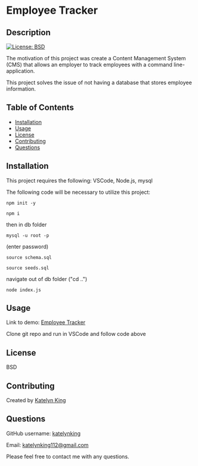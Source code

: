 # Employee Tracker

## Description

[![License: BSD](https://img.shields.io/badge/License-BSD-yellow.svg)](https://opensource.org/licenses/BSD)


The motivation of this project was create a Content Management System (CMS) that allows an employer to track employees with a command line-application.

This project solves the issue of not having a database that stores employee information.


## Table of Contents
- [Installation](#installation)
- [Usage](#usage)
- [License](#license)
- [Contributing](#contributing)
- [Questions](#questions)

<a name="installation"></a>
## Installation 

This project requires the following: VSCode, Node.js, mysql

The following code will be necessary to utilize this project:

```npm init -y```

```npm i```

then in db folder 

```mysql -u root -p```

(enter password)

```source schema.sql```

```source seeds.sql```

navigate out of db folder ("cd ..")

```node index.js```


<a name="usage"></a>
## Usage 
Link to demo: [Employee Tracker](https://drive.google.com/file/d/1F7Vrkmc-wQ2Sofy7TMcgYmAKxadZ_rCn/view)

Clone git repo and run in VSCode and follow code above


<a name="license"></a>
## License 
BSD

  
  <a name="contributing"></a>
  ## Contributing
  
  Created by [Katelyn King](https://github.com/katelynking)
  
 

  <a name="questions"></a>
  ## Questions
  
  GitHub username: [katelynking](https://github.com/katelynking)
  
  Email: katelynking112@gmail.com
  
  Please feel free to contact me with any questions.
